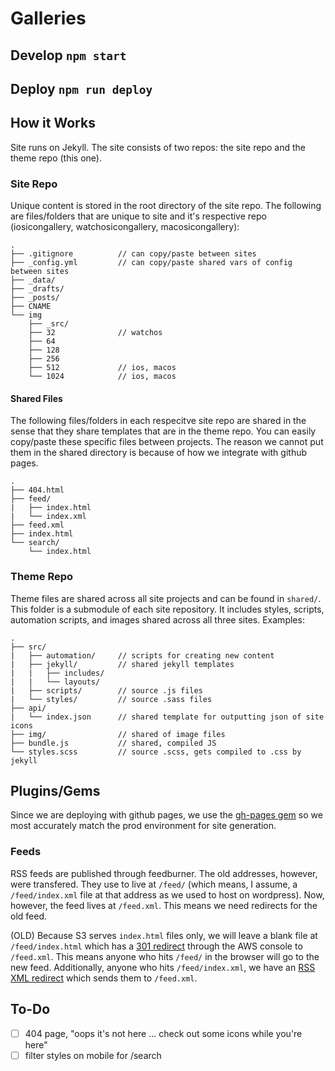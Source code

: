 # Galleries

## Develop `npm start`

## Deploy `npm run deploy`

## How it Works

Site runs on Jekyll. The site consists of two repos: the site repo and the theme repo (this one).

### Site Repo

Unique content is stored in the root directory of the site repo. The following are files/folders that are unique to site and it's respective repo (iosicongallery, watchosicongallery, macosicongallery):

```
.
├── .gitignore          // can copy/paste between sites
├── _config.yml         // can copy/paste shared vars of config between sites
├── _data/
├── _drafts/
├── _posts/
├── CNAME
└── img
    ├── _src/
    ├── 32              // watchos
    ├── 64
    ├── 128
    ├── 256
    ├── 512             // ios, macos
    └── 1024            // ios, macos
```

#### Shared Files

The following files/folders in each respecitve site repo are shared in the sense that they share templates that are in the theme repo. You can easily copy/paste these specific files between projects. The reason we cannot put them in the shared directory is because of how we integrate with github pages.

```
.
├── 404.html
├── feed/
|   ├── index.html
|   └── index.xml
├── feed.xml
├── index.html
└── search/
    └── index.html
```

### Theme Repo

Theme files are shared across all site projects and can be found in `shared/`. This folder is a submodule of each site repository. It includes styles, scripts, automation scripts, and images shared across all three sites. Examples:

```
.
├── src/
|   ├── automation/     // scripts for creating new content
|   ├── jekyll/         // shared jekyll templates
|   |   ├── includes/
|   |   └── layouts/
|   ├── scripts/        // source .js files
|   └── styles/         // source .sass files
├── api/
|   └── index.json      // shared template for outputting json of site icons
├── img/                // shared of image files
├── bundle.js           // shared, compiled JS
└── styles.scss         // source .scss, gets compiled to .css by jekyll
```

## Plugins/Gems

Since we are deploying with github pages, we use the [gh-pages gem](https://github.com/github/pages-gem) so we most accurately match the prod environment for site generation.

### Feeds

RSS feeds are published through feedburner. The old addresses, however, were transfered. They use to live at `/feed/` (which means, I assume, a `/feed/index.xml` file at that address as we used to host on wordpress). Now, however, the feed lives at `/feed.xml`. This means we need redirects for the old feed.

(OLD) Because S3 serves `index.html` files only, we will leave a blank file at `/feed/index.html` which has a [301 redirect](http://aws.amazon.com/blogs/aws/amazon-s3-support-for-website-redirects/) through the AWS console to `/feed.xml`. This means anyone who hits `/feed/` in the browser will go to the new feed. Additionally, anyone who hits `/feed/index.xml`, we have an [RSS XML redirect](http://www.rssboard.org/redirect-rss-feed) which sends them to `/feed.xml`.

## To-Do

- [ ] 404 page, "oops it's not here ... check out some icons while you're here"
- [ ] filter styles on mobile for /search